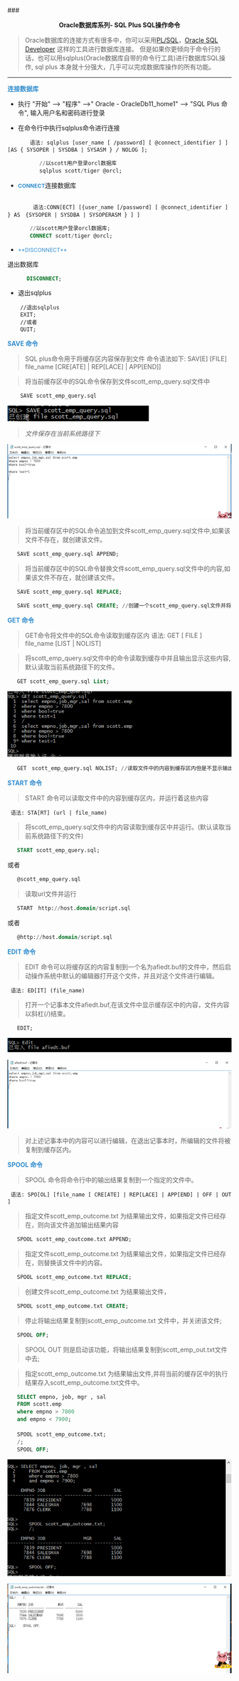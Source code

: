 ###<center><strong>Oracle数据库系列- SQL Plus SQL操作命令</strong></center>



> Oracle数据库的连接方式有很多中，你可以采用[PL/SQL]()，[Oracle SQL Developer]() 这样的工具进行数据库连接。
> 但是如果你更倾向于命令行的话，也可以用sqlplus(Oracle数据库自带的命令行工具)进行数据库SQL操作, sql plus 
> 本身就十分强大，几乎可以完成数据库操作的所有功能。

---

**<span style="color:#338DCD">连接数据库</span>**
 
 + 执行 "开始" --> "程序" -->" Oracle - OracleDb11_home1" --> "SQL Plus 命令", 输入用户名和密码进行登录

 + 在命令行中执行sqlplus命令进行连接

```
       语法: sqlplus [user_name [ /password] [ @connect_identifier ] ] [AS { SYSOPER | SYSDBA | SYSASM } / NOLOG ]; 
```       

```sql
          //以scott用户登录orcl数据库
          sqlplus scott/tiger @orcl;
```
  
 + <span style="color:#338DCD;font-size:12px">**CONNECT**</span>连接数据库

``` 

        语法:CONN[ECT] [{user_name [/password] [ @connect_identifier ] } AS　{SYSOPER | SYSDBA | SYSOPERASM } ] ]

```


```sql
       //以scott用户登录orcl数据库;
       CONNECT scott/tiger @orcl;
```

+ <span style="color:#338DCD;font-size:12px"> 
   **DISCONNECT** 
 </span> 退出数据库


```sql
      DISCONNECT;
```  


+ 退出sqlplus

```
    //退出sqlplus
    EXIT;
    //或者
    QUIT;
```


**<span style="color:#338DCD">SAVE 命令</span>**
> SQL plus命令用于将缓存区内容保存到文件
>    命令语法如下:
>       SAV[E] [FILE] file_name [CRE[ATE] | REP[LACE] | APP[END]]

> 将当前缓存区中的SQL命令保存到文件scott_emp_query.sql文件中

```sql
    SAVE scott_emp_query.sql
```

![save](./img/SAVE.png)

> *文件保存在当前系统路径下*

![save result](./img/SAVE-RESULT.png)

> 将当前缓存区中的SQL命令追加到文件scott_emp_query.sql文件中,如果该文件不存在，就创建该文件。

```sql
   SAVE scott_emp_query.sql APPEND;
```

> 将当前缓存区中的SQL命令替换文件scott_emp_query.sql文件中的内容,如果该文件不存在，就创建该文件。

```sql
   SAVE scott_emp_query.sql REPLACE;
```

```sql 
   SAVE scott_emp_query.sql CREATE; //创建一个scott_emp_query.sql文件并将当前缓存区中的SQL命令保存到该文件中
```

**<span style="color:#338DCD">GET 命令</span>**
> GET命令将文件中的SQL命令读取到缓存区内
  语法:
      GET [ FILE ] file_name [LIST | NOLIST]

> 将scott_emp_query.sql文件中的命令读取到缓存中并且输出显示这些内容,默认读取当前系统路径下的文件。

```sql
   GET scott_emp_query.sql List;
```

![GET_LIST](./img/GET_LIST.png)

```sql
   GET　scott_emp_query.sql NOLIST; //读取文件中的内容到缓存区内但是不显示输出这些内容
```

 **<span style="color:#338DCD">START 命令</span>**
> START 命令可以读取文件中的内容到缓存区内，并运行着这些内容

     语法: STA[RT] (url | file_name)


> 将scott_emp_query.sql文件中的内容读取到缓存区中并运行。(默认读取当前系统路径下的文件)

```sql
   START scott_emp_query.sql; 
```
或者

```sql
   @scott_emp_query.sql
```
> 读取url文件并运行

```sql 
   START　http://host.domain/script.sql 
```
或者

```sql
   @http://host.domain/script.sql
```


 **<span style="color:#338DCD">EDIT 命令</span>**
> EDIT 命令可以将缓存区的内容复制到一个名为afiedt.buf的文件中，然后启动操作系统中默认的编辑器打开这个文件，并且对这个文件进行编辑。


     语法: ED[IT] (file_name)


> 打开一个记事本文件afiedt.buf,在该文件中显示缓存区中的内容，文件内容以斜杠(/)结束。 

```sql
   EDIT; 
```
![EDIT](./img/EDIT.png)

![EDIT_RESULT](./img/EDIT_FILE.png)

> 对上述记事本中的内容可以进行编辑，在退出记事本时，所编辑的文件将被复制到缓存区内。

 **<span style="color:#338DCD">SPOOL 命令</span>**
> SPOOL 命令将命令行中的输出结果复制到一个指定的文件中。


     语法: SPO[OL] [file_name [ CRE[ATE] | REP[LACE] | APP[END] | OFF | OUT ]




> 指定文件scott_emp_outcome.txt 为结果输出文件，如果指定文件已经存在，则向该文件追加输出结果内容

```sql
   SPOOL scott_emp_coutcome.txt APPEND;
```
> 指定文件scott_emp_outcome.txt 为结果输出文件，如果指定文件已经存在，则替换该文件中的内容。

```sql
   SPOOL scott_emp_outcome.txt REPLACE; 
```
> 创建文件scott_emp_outcome.txt 为结果输出文件，

```sql
   SPOOL scott_emp_outcome.txt CREATE;
```	   

> 停止将输出结果复制到scott_emp_outcome.txt 文件中，并关闭该文件;


```sql
   SPOOL OFF;
```
> SPOOL OUT 则是启动该功能，将输出结果复制到scott_emp_out.txt文件中去;


> 指定scott_emp_outcome.txt 为结果输出文件,并将当前的缓存区中的执行结果存入scott_emp_outcome.txt文件中。

```sql
   SELECT empno, job, mgr , sal
   FROM scott.emp
   where empno > 7800
   and empno < 7900;

   SPOOL scott_emp_outcome.txt;
   /;
   SPOOL OFF;
```
![SPOOL_results](./img/SPOOL_Result.png)

![SPOOL_file](./img/SPOOL_file.png)
